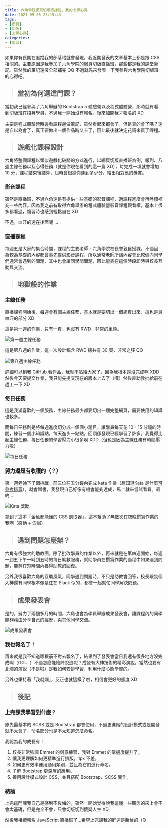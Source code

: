 ```yaml
---
title: 六角學院網頁切版直播班，我的上課心得
date: 2021-09-05 23:15:43
tags:
- [網頁]
- [切版]
- [上課心得]
categories:
- [學習]
---
```


如果你有長期在追蹤我的部落格就會發現，我近期發表的文章基本上都是跟 CSS 相關的。主要原因是我參加了六角學院的網頁切版直播班，那些都是我的課堂筆記。雖然我的筆記還沒全部補完 QQ 不過就先來發表一下我參與六角學院切版班的心得吧。

<!-- more -->

> ## 當初為何選這門課？

當初我已經參與了六角舉辦的 Bootstrap 5 體驗營以及程式體驗營，那時就有看到切版班在招募學員，不過我一開始沒有報名。後來加開我才報名的 XD

主要是程式體驗營時邊看課程邊做筆記，雖然看起來都會了，但是真的會了嗎？還是自以為會了，真正要做出一個作品時又卡了，因此最後就決定花錢來買了課程。

> ## 遊戲化課程設計

六角將整個課程以類似遊戲化破關的方式進行，以網頁切版直播班為例，報到、八週主線任務以及心得任務（就是你現在看到的這一篇 XD），每完成一項就會增加 10 分，課程結束後結算，屆時會根據你達到多少分，給出相對應的獎賞。

### 影音課程

雖然是直播班，不過六角還是有提供一些基礎的影音課程，適課程進度會再陸續補充一些內容。因為我之前有取得六角舉辦的程式體驗營影音課程觀看權，基本上很多都看過，複習時也感到輕鬆自在 XD

不過，血汗的還在後面呢 ...

### 直播課程

每週五是大家的集合時間，課程的主要老師 - 六角學院校長會親自授課，不過因為較為基礎的內容都會事先提供影音課程，所以通常老師所講內容會比較偏向同學們通常會遇到的問題，其中也會讓同學問問題，因此能夠在這個時段即時與校長互動與交流。

> ## 地獄般的作業

### 主線任務

直播課程開始後，每週會有個主線任務，基本就是要切出一個網頁出來，這也是最血汗的部分 XD

這是第一週的作業，只有一頁，也沒有 RWD，非常的單純。

![第一週主線任務](https://img.guiblogs.com/hex-web-layout-training/week1-task.jpg)

這是第八週的作業，這一次設計稿含 RWD 總共有 30 頁，非常之狂 QQ

![第八週主線任務](https://img.guiblogs.com/hex-web-layout-training/week8-task.jpg)

詳細可以到我 GitHub 看作品，我就不貼給大家了，因為我根本還沒完成啊 XDD 然後今天要提交作業，我只能先提交現在的版本上去了（嘆）然後趁助教批給前在趕工一下 XD

### 每日任務

這是我滿喜歡的一個服務，主線任務最少都要切出一個完整網頁，需要使用的知識也較多。

而每日任務則是將每週進度切分成一個個小題目，讓學員每天花 10 - 15 分鐘的時間，練習一個小知識點，每天進步一點點，回頭卻發現已經學習了許多。我覺得比起主線任務，每日任務的學習壓力小很多啊 XDD（但也是因為主線任務有時間壓力啦）

![每日任務](https://img.guiblogs.com/hex-web-layout-training/daily-task.jpg)

### 努力還是有收穫的（？）

第一週老師下了個挑戰：前三位在五分鐘內完成 kata 作業（想知道Kata 是什麼[可參考這篇](https://en.wikipedia.org/wiki/Kata_(programming))），就會贈書，我發現自己好像有機會能夠達成，馬上就來嘗試看看。最終...

![Kata 獎勵](https://img.guiblogs.com/hex-web-layout-training/kata-award.jpg)

拿到了這本「金魚都能懂的 CSS 選取器」，這本幫助了無數次在夜晚撰寫作業的我啊（感動 + 淚崩）

> ## 遇到問題怎麼辦？

六角有很強大的助教團，除了批改學員的作業以外，再來就是在第四週開始，每週一到五下午一時到五時的每日助教服務，幫助學員在撰寫作業的過程中如果遇到問題，能夠在短時間內獲得助教的回復。

另外我很喜歡六角的互助風氣，同學遇到問題時，不只是助教會回答，校長跟幾個大神還有同學根本像是住在 Slack 似的，都會一起幫忙同學解決問題。

> ## 成果發表會

是的，努力了兩個多月的時間，六角也會為學員舉辦成果發表會，讓課程內的同學能夠藉由分享自己的經歷，與其他同學交流。

![成果發表會](https://img.guiblogs.com/hex-web-layout-training/presentation.jpg)

### 我也報名了！

再來就是我不知道哪根筋不對去報名了，結果到了發表會當日我還有很多地方沒完成啊（GG... ）不過怎麼能臨陣脫逃呢？成發有大神技術的精彩演說，當然也要有北爛的演說（不是啦）是我如何安排學習、利用什麼心態學習的。

另外也秉持著「我就爛」，反正也就這樣了啦，相信會更好的態度 XD

> ## 後記

### 上完課我學習到什麼？

原先最基本的 SCSS 或是 Bootstrap 都會使用，不過更進階的設計模式或是開發就不太會了，命名部分也是不太知道怎麼命名。

我認為我的成長有：

1. 校長非常強調 Emmet 的刻意練習，我對 Emmet 的掌握度提升了。
2. 讓我更理解如何更精準進行排版，1px 不差。
3. 如何更有效率運用通用類別，並且為它們進行命名。
4. 了解 Bootstrap 更深層的應用。
5. 善用設計模式設計 CSS，並且搭配 Bootstrap、SCSS 實作。

### 結論

上完這門課我自己是感到不後悔的，雖然一開始覺得說我這懂一些觀念的來上會不會太基礎，但是完全不會，只會切版切到懷疑人生 XD

然後我接續報名 JavaScript 直播班了...希望上完課我的肝還是新鮮的（Q